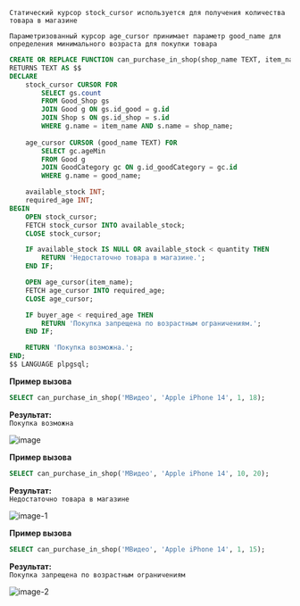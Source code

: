 `Статический курсор stock_cursor используется для получения количества товара в магазине`

`Параметризованный курсор age_cursor принимает параметр good_name для определения минимального возраста для покупки товара`
```sql
CREATE OR REPLACE FUNCTION can_purchase_in_shop(shop_name TEXT, item_name TEXT, quantity INT, buyer_age INT)
RETURNS TEXT AS $$
DECLARE
    stock_cursor CURSOR FOR 
        SELECT gs.count
        FROM Good_Shop gs
        JOIN Good g ON gs.id_good = g.id
        JOIN Shop s ON gs.id_shop = s.id
        WHERE g.name = item_name AND s.name = shop_name;
        
    age_cursor CURSOR (good_name TEXT) FOR 
        SELECT gc.ageMin
        FROM Good g
        JOIN GoodCategory gc ON g.id_goodCategory = gc.id
        WHERE g.name = good_name;

    available_stock INT;
    required_age INT;
BEGIN
    OPEN stock_cursor;
    FETCH stock_cursor INTO available_stock;
    CLOSE stock_cursor;

    IF available_stock IS NULL OR available_stock < quantity THEN
        RETURN 'Недостаточно товара в магазине.';
    END IF;

    OPEN age_cursor(item_name);
    FETCH age_cursor INTO required_age;
    CLOSE age_cursor;

    IF buyer_age < required_age THEN
        RETURN 'Покупка запрещена по возрастным ограничениям.';
    END IF;

    RETURN 'Покупка возможна.';
END;
$$ LANGUAGE plpgsql;
```
**Пример вызова**
```sql
SELECT can_purchase_in_shop('МВидео', 'Apple iPhone 14', 1, 18);
```
**Результат:**  
`Покупка возможна`

![image](https://github.com/user-attachments/assets/ca9f1c44-2e69-479f-ae22-b8745103eaa7)



**Пример вызова**
```sql
SELECT can_purchase_in_shop('МВидео', 'Apple iPhone 14', 10, 20);
```
**Результат:**  
`Недостаточно товара в магазине`

![image-1](https://github.com/user-attachments/assets/67f59a30-e860-4af3-8f11-d82ad2c44f1c)



**Пример вызова**
```sql
SELECT can_purchase_in_shop('МВидео', 'Apple iPhone 14', 1, 15);
```
**Результат:**  
`Покупка запрещена по возрастным ограничениям`

![image-2](https://github.com/user-attachments/assets/ab6b5c70-f5c1-465a-bdaa-f4f69fe01d3d)
